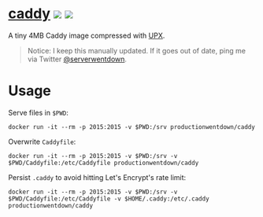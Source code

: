 
# [caddy](https://hub.docker.com/r/productionwentdown/caddy/) [![](https://images.microbadger.com/badges/version/productionwentdown/caddy.svg)](https://microbadger.com/images/productionwentdown/caddy "Get your own version badge on microbadger.com") [![](https://images.microbadger.com/badges/image/productionwentdown/caddy.svg)](https://microbadger.com/images/productionwentdown/caddy "Get your own image badge on microbadger.com")

A tiny 4MB Caddy image compressed with [UPX](https://github.com/upx/upx).

> Notice: I keep this manually updated. If it goes out of date, ping me via Twitter [@serverwentdown](https://twitter.com/serverwentdown).

# Usage

Serve files in `$PWD`:
```
docker run -it --rm -p 2015:2015 -v $PWD:/srv productionwentdown/caddy
```

Overwrite `Caddyfile`:
```
docker run -it --rm -p 2015:2015 -v $PWD:/srv -v $PWD/Caddyfile:/etc/Caddyfile productionwentdown/caddy
```

Persist `.caddy` to avoid hitting Let's Encrypt's rate limit:
```
docker run -it --rm -p 2015:2015 -v $PWD:/srv -v $PWD/Caddyfile:/etc/Caddyfile -v $HOME/.caddy:/etc/.caddy productionwentdown/caddy
```
